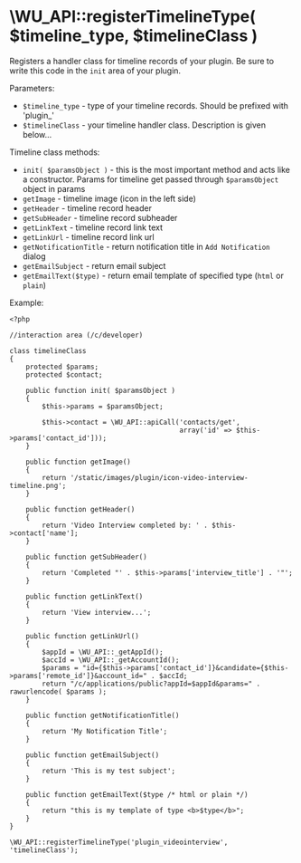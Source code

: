 \WU_API::registerTimelineType( $timeline_type, $timelineClass )
===

Registers a handler class for timeline records of your plugin. Be sure to write this code in the `init` area of your plugin.

Parameters:
 * `$timeline_type` - type of your timeline records. Should be prefixed with 'plugin_'
 * `$timelineClass` - your timeline handler class. Description is given below...

Timeline class methods:
 * `init( $paramsObject )` - this is the most important method and acts like a constructor. Params for timeline get passed through `$paramsObject` object in params
 * `getImage` - timeline image (icon in the left side)
 * `getHeader` - timeline record header
 * `getSubHeader` - timeline record subheader
 * `getLinkText` - timeline record link text
 * `getLinkUrl` - timeline record link url
 * `getNotificationTitle` - return notification title in `Add Notification` dialog
 * `getEmailSubject` - return email subject
 * `getEmailText($type)` - return email template of specified type (`html` or `plain`)

Example:

```
<?php

//interaction area (/c/developer)

class timelineClass
{
	protected $params;
	protected $contact;

	public function init( $paramsObject )
	{
		$this->params = $paramsObject;

		$this->contact = \WU_API::apiCall('contacts/get',
										  array('id' => $this->params['contact_id']));
	}

	public function getImage()
	{
		return '/static/images/plugin/icon-video-interview-timeline.png';
	}

	public function getHeader()
	{
		return 'Video Interview completed by: ' . $this->contact['name'];
	}

	public function getSubHeader()
	{
		return 'Completed "' . $this->params['interview_title'] . '"';
	}

	public function getLinkText()
	{
		return 'View interview...';
	}

	public function getLinkUrl()
	{
		$appId = \WU_API::_getAppId();
		$accId = \WU_API::_getAccountId();
		$params = "id={$this->params['contact_id']}&candidate={$this->params['remote_id']}&account_id=" . $accId;
		return "/c/applications/public?appId=$appId&params=" . rawurlencode( $params );
	}
	
	public function getNotificationTitle()
	{
		return 'My Notification Title';
	}
	
	public function getEmailSubject()
	{
		return 'This is my test subject';
	}
	
	public function getEmailText($type /* html or plain */)
	{
		return "this is my template of type <b>$type</b>";
	}
}

\WU_API::registerTimelineType('plugin_videointerview', 'timelineClass');
```
